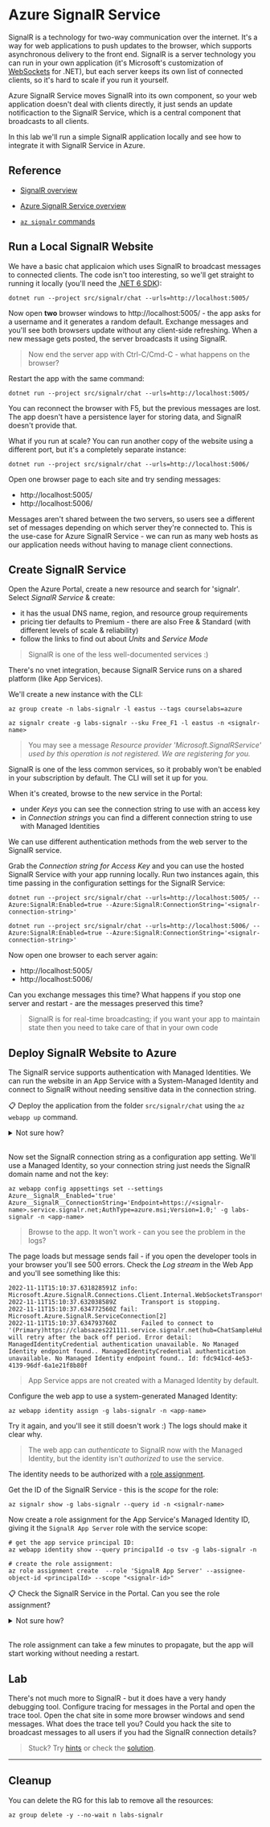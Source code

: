 # Azure SignalR Service

SignalR is a technology for two-way communication over the internet. It's a way for web applications to push updates to the browser, which supports asynchronous delivery to the front end. SignalR is a server technology you can run in your own application (it's Microsoft's customization of [WebSockets](https://en.wikipedia.org/wiki/WebSocket) for .NET), but each server keeps its own list of connected clients, so it's hard to scale if you run it yourself. 

Azure SignalR Service moves SignalR into its own component, so your web application doesn't deal with clients directly, it just sends an update notificaction to the SignalR Service, which is a central component that broadcasts to all clients.

In this lab we'll run a simple SignalR application locally and see how to integrate it with SignalR Service in Azure.

## Reference

- [SignalR overview](https://learn.microsoft.com/en-us/aspnet/core/signalr/introduction?view=aspnetcore-7.0)

- [Azure SignalR Service overview](https://learn.microsoft.com/en-us/azure/azure-signalr/signalr-overview)

- [`az signalr` commands](https://learn.microsoft.com/en-us/cli/azure/signalr?view=azure-cli-latest)

## Run a Local SignalR Website

We have a basic chat applicaion which uses SignalR to broadcast messages to connected clients. The code isn't too interesting, so we'll get straight to running it locally (you'll need the [.NET 6 SDK](https://dotnet.microsoft.com/en-us/download)):

```
dotnet run --project src/signalr/chat --urls=http://localhost:5005/
```

Now open **two** browser windows to http://localhost:5005/ - the app asks for a username and it generates a random default. Exchange messages and you'll see both browsers update without any client-side refreshing. When a new message gets posted, the server broadcasts it using SignalR.

> Now end the server app with Ctrl-C/Cmd-C - what happens on the browser?

Restart the app with the same command:

```
dotnet run --project src/signalr/chat --urls=http://localhost:5005/
```

You can reconnect the browser with F5, but the previous messages are lost. The app doesn't have a persistence layer for storing data, and SignalR doesn't provide that.

What if you run at scale? You can run another copy of the website using a different port, but it's a completely separate instance:

```
dotnet run --project src/signalr/chat --urls=http://localhost:5006/
```

Open one browser page to each site and try sending messages:

- http://localhost:5005/ 
- http://localhost:5006/

Messages aren't shared between the two servers, so users see a different set of messages depending on which server they're connected to. This is the use-case for Azure SignalR Service - we can run as many web hosts as our application needs without having to manage client connections.

## Create SignalR Service

Open the Azure Portal, create a new resource and search for 'signalr'. Select _SignalR Service_ & create:

- it has the usual DNS name, region, and resource group requirements
- pricing tier defaults to Premium - there are also Free & Standard (with different levels of scale & reliability)
- follow the links to find out about _Units_ and _Service Mode_

> SignalR is one of the less well-documented services :)

There's no vnet integration, because SignalR Service runs on a shared platform (like App Services).

We'll create a new instance with the CLI:

```
az group create -n labs-signalr -l eastus --tags courselabs=azure 

az signalr create -g labs-signalr --sku Free_F1 -l eastus -n <signalr-name>
```

> You may see a message _Resource provider 'Microsoft.SignalRService' used by this operation is not registered. We are registering for you._

SignalR is one of the less common services, so it probably won't be enabled in your subscription by default. The CLI will set it up for you.

When it's created, browse to the  new service in the Portal:

- under _Keys_ you can see the connection string to use with an access key
- in _Connection strings_ you can find a different connection string to use with Managed Identities

We can use different authentication methods from the web server to the SignalR service.

Grab the _Connection string for Access Key_ and you can use the hosted SignalR Service with your app running locally. Run two instances again, this time passing in the configuration settings for the SignalR Service:

```
dotnet run --project src/signalr/chat --urls=http://localhost:5005/ --Azure:SignalR:Enabled=true --Azure:SignalR:ConnectionString='<signalr-connection-string>'

dotnet run --project src/signalr/chat --urls=http://localhost:5006/ --Azure:SignalR:Enabled=true --Azure:SignalR:ConnectionString='<signalr-connection-string>'
```

Now open one browser to each server again:

- http://localhost:5005/ 
- http://localhost:5006/

Can you exchange messages this time? What happens if you stop one server and restart - are the messages preserved this time?

> SignalR is for real-time broadcasting; if you want your app to maintain state then you need to take care of that in your own code

## Deploy SignalR Website to Azure

The SignalR service supports authentication with Managed Identities. We can run the website in an App Service with a System-Managed Identity and connect to SignalR without needing sensitive data in the connection string.

📋 Deploy the application from the folder `src/signalr/chat` using the `az webapp up` command.

<details>
  <summary>Not sure how?</summary>

Start with the help:

```
cd src/signalr/chat

az webapp up -g labs-signalr --os-type Linux --sku B1 --runtime dotnetcore:6.0 -n <app-name>
```

</details><br/>

Now set the SignalR connection string as a configuration app setting. We'll use a Managed Identity, so your connection string just needs the SignalR domain name and not the key:

```
az webapp config appsettings set --settings Azure__SignalR__Enabled='true' Azure__SignalR__ConnectionString='Endpoint=https://<signalr-name>.service.signalr.net;AuthType=azure.msi;Version=1.0;' -g labs-signalr -n <app-name>
```

> Browse to the app. It won't work - can you see the problem in the logs?

The page loads but message sends fail - if you open the developer tools in your browser you'll see 500 errors. Check the _Log stream_ in the Web App and you'll see something like this:

```
2022-11-11T15:10:37.631828591Z info: Microsoft.Azure.SignalR.Connections.Client.Internal.WebSocketsTransport[6]
2022-11-11T15:10:37.632038589Z       Transport is stopping.
2022-11-11T15:10:37.634772560Z fail: Microsoft.Azure.SignalR.ServiceConnection[2]
2022-11-11T15:10:37.634793760Z       Failed to connect to '(Primary)https://clabsazes221111.service.signalr.net(hub=ChatSampleHub)', will retry after the back off period. Error detail: ManagedIdentityCredential authentication unavailable. No Managed Identity endpoint found.. ManagedIdentityCredential authentication unavailable. No Managed Identity endpoint found.. Id: fdc941cd-4e53-4139-96df-6a1e21f8b80f
```

> App Service apps are not created with a Managed Identity by default.

Configure the web app to use a system-generated Managed Identity:

```
az webapp identity assign -g labs-signalr -n <app-name>
```

Try it again, and you'll see it still doesn't work :) The logs should make it clear why.

> The web app can _authenticate_ to SignalR now with the Managed Identity, but the identity isn't _authorized_ to use the service.

The identity needs to be authorized with a [role assignment](https://learn.microsoft.com/en-gb/azure/azure-signalr/signalr-howto-authorize-managed-identity).

Get the ID of the SignalR Service - this is the _scope_ for the role:

```
az signalr show -g labs-signalr --query id -n <signalr-name>
```

Now create a role assignment for the App Service's Managed Identity ID, giving it the `SignalR App Server` role with the service scope:

```
# get the app service principal ID:
az webapp identity show --query principalId -o tsv -g labs-signalr -n 

# create the role assignment:
az role assignment create  --role 'SignalR App Server' --assignee-object-id <principalId> --scope "<signalr-id>"
```

📋 Check the SignalR Service in the Portal. Can you see the role assignment?

<details>
  <summary>Not sure how?</summary>
  
Role assignments are a generic authorization system in Azure. In the Portal:

- open _Access control (IAM)_
- browse to _Roles_ then select _SignalR App Server_ and _View_
- under _Assignments_ you should see the Web App

</details><br/>

The role assignment can take a few minutes to propagate, but the app will start working without needing a restart.

## Lab

There's not much more to SignalR - but it does have a very handy debugging tool. Configure tracing for messages in the Portal and open the trace tool. Open the chat site in some more browser windows and send messages. What does the trace tell you? Could you hack the site to broadcast messages to all users if you had the SignalR connection details?

> Stuck? Try [hints](hints.md) or check the [solution](solution.md).

___

## Cleanup

You can delete the RG for this lab to remove all the resources:

```
az group delete -y --no-wait n labs-signalr
```